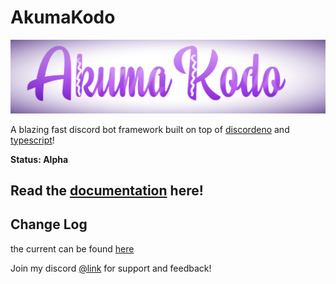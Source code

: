 # AkumaKodo

![AkumaKodo logo](./assets/img/AkumaKodoLogo.png)

A blazing fast discord bot framework built on top of [discordeno](https://github.com/discordeno/discordeno) and [typescript](https://www.typescriptlang.org/)!

**Status: Alpha**

## Read the [documentation](https://akumakodo.github.io/AkumaKodo/) here!

## Change Log 

the current can be found [here](https://akumakodo.github.io/AkumaKodo/misc/changelog.html)

Join my discord [@link](https://discord.com/invite/N79DZsm3m2) for support and feedback!
